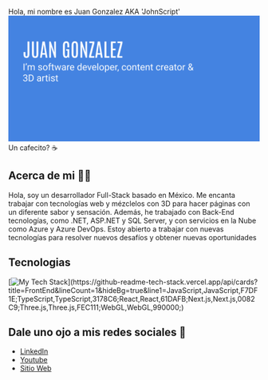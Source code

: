  Hola, mi nombre es Juan Gonzalez AKA 'JohnScript' 
![Banner Image](./portfolio_banner.png)
<br />
Un cafecito? ☕​

## Acerca de mi 🧑‍💻
Hola, soy un desarrollador Full-Stack basado en México. Me encanta trabajar con tecnologías web y mézclelos con 3D para hacer páginas con un diferente sabor y sensación.
Además, he trabajado con Back-End tecnologías, como .NET, ASP.NET y SQL Server, y con servicios en la Nube como Azure y Azure DevOps. 
Estoy abierto a trabajar con nuevas tecnologías para resolver nuevos desafíos y obtener nuevas oportunidades

## Tecnologias
[![My Tech Stack](https://github-readme-tech-stack.vercel.app/api/cards?title=FrontEnd&lineCount=1&hideBg=true&line1=JavaScript,JavaScript,F7DF1E;TypeScript,TypeScript,3178C6;React,React,61DAFB;Next.js,Next.js,0082C9;Three.js,Three.js,FEC111;WebGL,WebGL,990000;)](https://github-readme-tech-stack.vercel.app/api/cards?title=FrontEnd&lineCount=1&hideBg=true&line1=JavaScript,JavaScript,F7DF1E;TypeScript,TypeScript,3178C6;React,React,61DAFB;Next.js,Next.js,0082C9;Three.js,Three.js,FEC111;WebGL,WebGL,990000;)


## Dale uno ojo a mis redes sociales 🤝​
- [LinkedIn](https://www.linkedin.com/in/juanglezf/)
- [Youtube](https://www.youtube.com/c/JohnScript72)
- [Sitio Web](https://www.johnscript-dev.com/)
